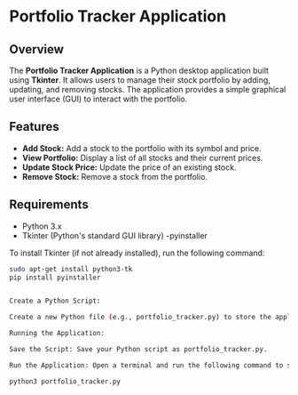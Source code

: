 # Portfolio Tracker Application

## Overview
The **Portfolio Tracker Application** is a Python desktop application built using **Tkinter**. It allows users to manage their stock portfolio by adding, updating, and removing stocks. The application provides a simple graphical user interface (GUI) to interact with the portfolio.

## Features
- **Add Stock:** Add a stock to the portfolio with its symbol and price.
- **View Portfolio:** Display a list of all stocks and their current prices.
- **Update Stock Price:** Update the price of an existing stock.
- **Remove Stock:** Remove a stock from the portfolio.

## Requirements
- Python 3.x
- Tkinter (Python's standard GUI library)
-pyinstaller

To install Tkinter (if not already installed), run the following command:
```bash
sudo apt-get install python3-tk
pip install pyinstaller


Create a Python Script:

Create a new Python file (e.g., portfolio_tracker.py) to store the application code.

Running the Application:

Save the Script: Save your Python script as portfolio_tracker.py.

Run the Application: Open a terminal and run the following command to start the application:

python3 portfolio_tracker.py
